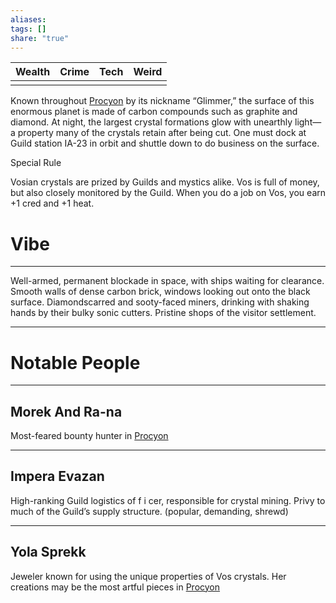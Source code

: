 ```yaml
---
aliases: 
tags: []
share: "true"
---
```

| **Wealth** | **Crime** | **Tech** | **Weird** |
| ---- | ---- | ---- | ---- |
|  |  |  |  |

Known throughout [Procyon](../Procyon.md) by its nickname “Glimmer,” the surface of this enormous planet is made of carbon compounds such as graphite and diamond. At night, the largest crystal formations glow with unearthly light—a property many of the crystals retain after being cut. One must dock at Guild station IA-23 in orbit and shuttle down to do business on the surface.

Special Rule

Vosian crystals are prized by Guilds and mystics alike. Vos is full of money, but also closely monitored by the Guild. When you do a job on Vos, you earn +1 cred and +1 heat.

# Vibe

---

Well-armed, permanent blockade in space, with ships waiting for clearance. Smooth walls of dense carbon brick, windows looking out onto the black surface. Diamondscarred and sooty-faced miners, drinking with shaking hands by their bulky sonic cutters. Pristine shops of the visitor settlement.

---

# Notable People

---

## Morek And Ra-na

Most-feared bounty hunter in [Procyon](../Procyon.md)

---

## Impera Evazan

High-ranking Guild logistics of f i cer, responsible for crystal mining. Privy to much of the Guild’s supply structure. (popular, demanding, shrewd)

---

## Yola Sprekk

Jeweler known for using the unique properties of Vos crystals. Her creations may be the most artful pieces in [Procyon](../Procyon.md)
